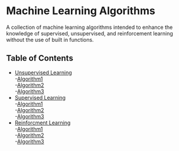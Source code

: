 # Machine Learning Algorithms

<p>
A collection of machine learning algorithms intended to enhance the knowledge of supervised, unsupervised, and reinforcement learning without the use of built in functions.
</p>

## Table of Contents
- [Unsupervised Learning]() <br>
 -[Algorithm1]() <br>
 -[Algorithm2]() <br>
 -[Algorithm3]() <br>
- [Supervised Learning]() <br>
 -[Algorithm1]() <br>
 -[Algorithm2]() <br>
 -[Algorithm3]() <br>
- [Reinforcment Learning]() <br>
 -[Algorithm1]() <br>
 -[Algorithm2]() <br>
 -[Algorithm3]() <br>
